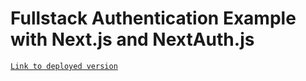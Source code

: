 # Fullstack Authentication Example with Next.js and NextAuth.js

[`Link to deployed version`](https://d-khomichenko-blogr-nextjs-prisma.vercel.app/drafts)
